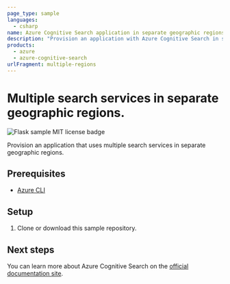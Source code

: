 ```yaml
---
page_type: sample
languages:
  - csharp
name: Azure Cognitive Search application in separate geographic regions
description: "Provision an application with Azure Cognitive Search in separate geographic regions. Keep search services in sync with either push API and indexer synchronization, and use Azure Traffic Manager to automatically fail over between search services."
products:
  - azure
  - azure-cognitive-search
urlFragment: multiple-regions
---
```


# Multiple search services in separate geographic regions.

![Flask sample MIT license badge](https://img.shields.io/badge/license-MIT-green.svg)

Provision an application that uses multiple search services in separate geographic regions.

## Prerequisites

- [Azure CLI](https://learn.microsoft.com/cli/azure/install-azure-cli)

## Setup

1. Clone or download this sample repository.

## Next steps

You can learn more about Azure Cognitive Search on the [official documentation site](https://docs.microsoft.com/azure/search).
